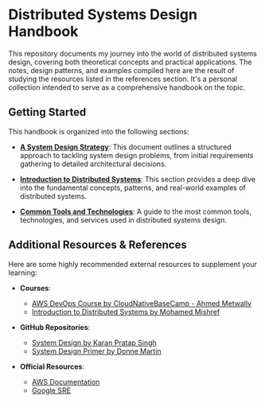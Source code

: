 # Distributed Systems Design Handbook

This repository documents my journey into the world of distributed systems design, covering both theoretical concepts and practical applications. The notes, design patterns, and examples compiled here are the result of studying the resources listed in the references section. It's a personal collection intended to serve as a comprehensive handbook on the topic.

## Getting Started

This handbook is organized into the following sections:

- **[A System Design Strategy](./system_design_strategy.md)**: This document outlines a structured approach to tackling system design problems, from initial requirements gathering to detailed architectural decisions.

- **[Introduction to Distributed Systems](./Intro_To_Distributed_Systems/README.md)**: This section provides a deep dive into the fundamental concepts, patterns, and real-world examples of distributed systems.

- **[Common Tools and Technologies](./tools_and_technologies.md)**: A guide to the most common tools, technologies, and services used in distributed systems design.

## Additional Resources & References

Here are some highly recommended external resources to supplement your learning:

- **Courses**:
  - [AWS DevOps Course by CloudNativeBaseCamp - Ahmed Metwally](https://cloudnativebasecamp.com/courses/aws-devops-90/)
  - [Introduction to Distributed Systems by Mohamed Mishref](https://www.youtube.com/playlist?list=PLBNC0xAA8XsjEDF_lnSolsqSD-IJ_JU8S)

- **GitHub Repositories**:
  - [System Design by Karan Pratap Singh](https://github.com/karanpratapsingh/system-design)
  - [System Design Primer by Donne Martin](https://github.com/donnemartin/system-design-primer)

- **Official Resources**:
  - [AWS Documentation](https://docs.aws.amazon.com/)
  - [Google SRE](https://sre.google/)

